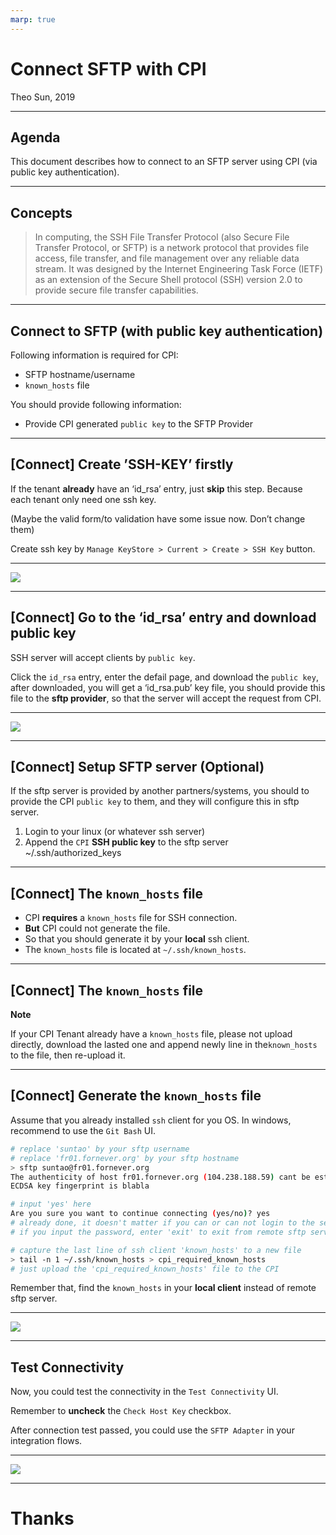 ```yaml
---
marp: true
---
```


# Connect SFTP with CPI

Theo Sun, 2019

---

## Agenda



This document describes how to connect to an SFTP server using CPI (via public key authentication).

---

## Concepts



> In computing, the SSH File Transfer Protocol (also Secure File Transfer Protocol, or SFTP) is a network protocol that provides file access, file transfer, and file management over any reliable data stream. It was designed by the Internet Engineering Task Force (IETF) as an extension of the Secure Shell protocol (SSH) version 2.0 to provide secure file transfer capabilities. 


--- 

## Connect to SFTP (with public key authentication)



Following information is required for CPI: 

* SFTP hostname/username
* `known_hosts` file



You should provide following information:

* Provide CPI generated `public key` to the SFTP Provider


---

## [Connect] Create ’SSH-KEY’ firstly

If the tenant **already** have an ‘id_rsa’ entry, just **skip** this step. Because each tenant only need one ssh key.

(Maybe the valid form/to validation have some issue now. Don’t change them)

Create ssh key by `Manage KeyStore > Current > Create > SSH Key` button.

---

![](https://res.cloudinary.com/digf90pwi/image/upload/v1559703038/32E7AC35-05B9-4E75-839A-13FFC3250C9D_ky2vmf.png)

---

## [Connect] Go to the ‘id_rsa’ entry and download public key

SSH server will accept clients by `public key`.

Click the `id_rsa` entry, enter the defail page, and download the `public key`, after downloaded, you will get a ‘id_rsa.pub’ key file, you should provide this file to the **sftp provider**, so that the server will accept the request from CPI.

---

![](https://res.cloudinary.com/digf90pwi/image/upload/v1559703045/903F23F1-A89C-4C14-85FA-F415234B76C3_iizyli.png)


---

## [Connect] Setup SFTP server (Optional)

If the sftp server is provided by another partners/systems, you should to provide the CPI `public key` to them, and they will configure this in sftp server.

1. Login to your linux (or whatever ssh server)
1. Append the `CPI` **SSH public key** to the sftp server  ~/.ssh/authorized_keys


---

## [Connect] The `known_hosts` file



* CPI **requires** a `known_hosts` file for SSH connection.
* **But** CPI could not generate the file.
* So that you should generate it by your **local** ssh client.
* The `known_hosts` file is located at `~/.ssh/known_hosts`.


---

## [Connect] The `known_hosts` file



**Note**

If your CPI Tenant already have a `known_hosts` file, please not upload directly, download the lasted one and append newly line in the`known_hosts` to the file, then re-upload it. 

---

## [Connect] Generate the `known_hosts` file

Assume that you already installed `ssh` client for you OS. 
In windows, recommend to use the `Git Bash` UI.

```bash
# replace 'suntao' by your sftp username
# replace 'fr01.fornever.org' by your sftp hostname 
> sftp suntao@fr01.fornever.org
The authenticity of host fr01.fornever.org (104.238.188.59) cant be established.
ECDSA key fingerprint is blabla

# input 'yes' here
Are you sure you want to continue connecting (yes/no)? yes
# already done, it doesn't matter if you can or can not login to the server
# if you input the password, enter 'exit' to exit from remote sftp server.

# capture the last line of ssh client 'known_hosts' to a new file
> tail -n 1 ~/.ssh/known_hosts > cpi_required_known_hosts
# just upload the 'cpi_required_known_hosts' file to the CPI
```

Remember that, find the `known_hosts` in your **local client** instead of remote sftp server.


---

![](https://res.cloudinary.com/digf90pwi/image/upload/v1559703054/2D6A0A65-80B7-40CC-8971-3B962A11F6F3_nlb6ol.png)

---

## Test Connectivity



Now, you could test the connectivity in the `Test Connectivity` UI.

Remember to **uncheck** the `Check Host Key` checkbox.

After connection test passed, you could use the `SFTP Adapter` in your integration flows.


---

![](https://res.cloudinary.com/digf90pwi/image/upload/v1559703060/089329AD-1C2A-4BA7-BFE5-4A6020E7591F_ssaegs.png)


---


# Thanks